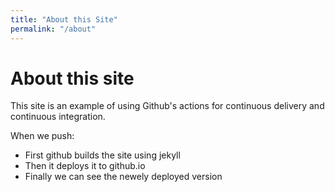 ```yaml
---
title: "About this Site"
permalink: "/about"
---
```

# About this site

This site is an example of using Github's actions for continuous delivery and continuous integration.

When we push:

* First github builds the site using jekyll
* Then it deploys it to github.io
* Finally we can see the newely deployed version
